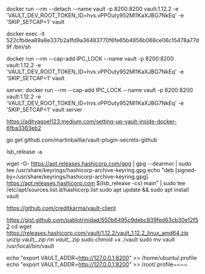 docker run --rm --detach --name vault -p 8200:8200 vault:1.12.2 -e 'VAULT_DEV_ROOT_TOKEN_ID=hvs.vPPOuty952Ml1KaXJBG7NkEq' -e 'SKIP_SETCAP=1' vault

docker exec -it 522cfbdea89a8e337b2a1fd9a36483770f6fe65b4856b068ce06c15478a77d9f /bin/sh

docker run --rm --cap-add IPC_LOCK --name vault -p 8200:8200 vault:1.12.2 -e 'VAULT_DEV_ROOT_TOKEN_ID=hvs.vPPOuty952Ml1KaXJBG7NkEq' -e 'SKIP_SETCAP=1' vault 

server:
docker run --rm --cap-add IPC_LOCK --name vault -p 8200:8200 vault:1.12.2 -e 'VAULT_DEV_ROOT_TOKEN_ID=hvs.vPPOuty952Ml1KaXJBG7NkEq' -e 'SKIP_SETCAP=1' vault server 

https://adityagoel123.medium.com/setting-up-vault-inside-docker-6fba3363eb2


go get github.com/martinbaillie/vault-plugin-secrets-github

lsb_release -a



wget -O- https://apt.releases.hashicorp.com/gpg | gpg --dearmor | sudo tee /usr/share/keyrings/hashicorp-archive-keyring.gpg
echo "deb [signed-by=/usr/share/keyrings/hashicorp-archive-keyring.gpg] https://apt.releases.hashicorp.com $(lsb_release -cs) main" | sudo tee /etc/apt/sources.list.d/hashicorp.list
sudo apt update && sudo apt install vault

https://github.com/creditkarma/vault-client

https://gist.github.com/pablotrinidad/550b6495c9debc839fed63cb30e12f52
cd
wget https://releases.hashicorp.com/vault/1.12.2/vault_1.12.2_linux_amd64.zip
unzip vault_*.zip
rm vault_*.zip
sudo chmod +x ./vault
sudo mv vault /usr/local/bin/vault

echo "export VAULT_ADDR=http://127.0.0.1:8200" >> /home/ubuntu/.profile
echo "export VAULT_ADDR=http://127.0.0.1:8200" >> /root/.profile~~~~